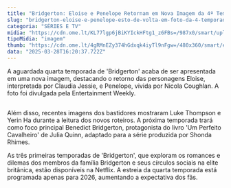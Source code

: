 ```yaml
---
title: "Bridgerton: Eloise e Penelope Retornam em Nova Imagem da 4ª Temporada"
slug: "bridgerton-eloise-e-penelope-esto-de-volta-em-foto-da-4-temporada"
categoria: "SÉRIES E TV"
midia: "https://cdn.ome.lt/KL77lgp6jBiKYIckHFtg1_z6FBs=/987x0/smart/uploads/conteudo/fotos/OMELETE_CAPA_-_2025-03-28T121811.006.png"
tipoMidia: "imagem"
thumb: "https://cdn.ome.lt/4gRMnEZy374hGdxqk4iyTl9nFgw=/480x360/smart/extras/conteudos/omelete_THUMB_-_2025-03-28T121801.238.png"
data: "2025-03-28T16:20:37.722Z"
---
```


A aguardada quarta temporada de 'Bridgerton' acaba de ser apresentada em uma nova imagem, destacando o retorno das personagens Eloise, interpretada por Claudia Jessie, e Penelope, vivida por Nicola Coughlan. A foto foi divulgada pela Entertainment Weekly.

![Imagem da notícia](data:image/png;base64,iVBORw0KGgoAAAANSUhEUgAAAAEAAAABCAQAAAC1HAwCAAAAC0lEQVR42mNkYAAAAAYAAjCB0C8AAAAASUVORK5CYII=)

Além disso, recentes imagens dos bastidores mostraram Luke Thompson e Yerin Ha durante a leitura dos novos roteiros. A próxima temporada trará como foco principal Benedict Bridgerton, protagonista do livro 'Um Perfeito Cavalheiro' de Julia Quinn, adaptado para a série produzida por Shonda Rhimes.

As três primeiras temporadas de 'Bridgerton', que exploram os romances e dilemas dos membros da família Bridgerton e seus círculos sociais na elite britânica, estão disponíveis na Netflix. A estreia da quarta temporada está programada apenas para 2026, aumentando a expectativa dos fãs.